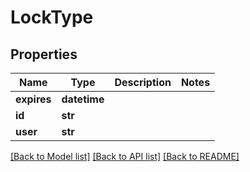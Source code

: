# LockType

## Properties
Name | Type | Description | Notes
------------ | ------------- | ------------- | -------------
**expires** | **datetime** |  | 
**id** | **str** |  | 
**user** | **str** |  | 

[[Back to Model list]](../README.md#documentation-for-models) [[Back to API list]](../README.md#documentation-for-api-endpoints) [[Back to README]](../README.md)


